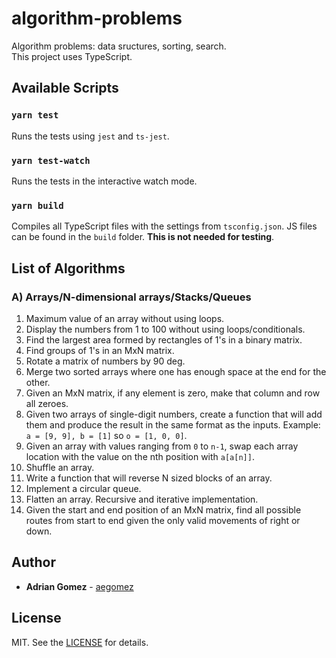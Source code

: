 # algorithm-problems

Algorithm problems: data sructures, sorting, search. \
This project uses TypeScript.

## Available Scripts

### `yarn test`

Runs the tests using `jest` and `ts-jest`.

### `yarn test-watch`

Runs the tests in the interactive watch mode.

### `yarn build`

Compiles all TypeScript files with the settings from `tsconfig.json`. JS files can be found in the `build` folder. **This is not needed for testing**.

## List of Algorithms

### A) Arrays/N-dimensional arrays/Stacks/Queues

1. Maximum value of an array without using loops.
2. Display the numbers from 1 to 100 without using loops/conditionals.
3. Find the largest area formed by rectangles of 1's in a binary matrix.
4. Find groups of 1's in an MxN matrix.
5. Rotate a matrix of numbers by 90 deg.
6. Merge two sorted arrays where one has enough space at the end for the other.
7. Given an MxN matrix, if any element is zero, make that column and row all zeroes.
8. Given two arrays of single-digit numbers, create a function that will add them and produce the result in the same format as the inputs. Example: `a = [9, 9], b = [1]` so `o = [1, 0, 0]`.
9. Given an array with values ranging from `0` to `n-1`, swap each array location with the value on the nth position with `a[a[n]]`.
10. Shuffle an array.
11. Write a function that will reverse N sized blocks of an array.
12. Implement a circular queue.
13. Flatten an array. Recursive and iterative implementation.
14. Given the start and end position of an MxN matrix, find all possible routes from start to end given the only valid movements of right or down.

## Author

- **Adrian Gomez** - [aegomez](https://github.com/aegomez)

## License

MIT. See the [LICENSE](LICENSE) for details.
